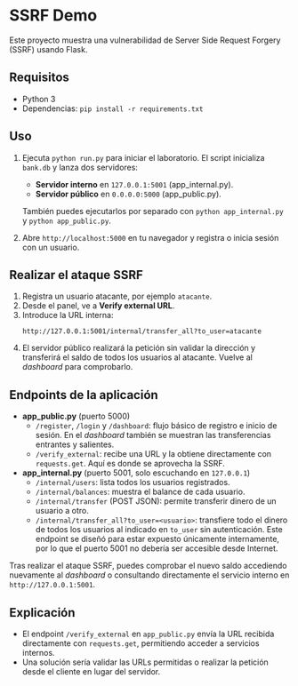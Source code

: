 # SSRF Demo

Este proyecto muestra una vulnerabilidad de Server Side Request Forgery (SSRF) usando Flask.

## Requisitos
- Python 3
- Dependencias: `pip install -r requirements.txt`

## Uso
1. Ejecuta `python run.py` para iniciar el laboratorio. El script inicializa `bank.db` y lanza dos servidores:
   - **Servidor interno** en `127.0.0.1:5001` (app_internal.py).
   - **Servidor público** en `0.0.0.0:5000` (app_public.py).
   
   También puedes ejecutarlos por separado con `python app_internal.py` y `python app_public.py`.
2. Abre `http://localhost:5000` en tu navegador y registra o inicia sesión con un usuario.

## Realizar el ataque SSRF
1. Registra un usuario atacante, por ejemplo `atacante`.
2. Desde el panel, ve a **Verify external URL**.
3. Introduce la URL interna:
   ```
   http://127.0.0.1:5001/internal/transfer_all?to_user=atacante
   ```
4. El servidor público realizará la petición sin validar la dirección y transferirá el saldo de todos los usuarios al atacante. Vuelve al *dashboard* para comprobarlo.

## Endpoints de la aplicación

- **app_public.py** (puerto 5000)
  - `/register`, `/login` y `/dashboard`: flujo básico de registro e inicio de sesión. En el *dashboard* también se muestran las transferencias entrantes y salientes.
  - `/verify_external`: recibe una URL y la obtiene directamente con `requests.get`. Aquí es donde se aprovecha la SSRF.
- **app_internal.py** (puerto 5001, solo escuchando en `127.0.0.1`)
  - `/internal/users`: lista todos los usuarios registrados.
  - `/internal/balances`: muestra el balance de cada usuario.
  - `/internal/transfer` (POST JSON): permite transferir dinero de un usuario a otro.
  - `/internal/transfer_all?to_user=<usuario>`: transfiere todo el dinero de todos los usuarios al indicado en `to_user` sin autenticación.
    Este endpoint se diseñó para estar expuesto únicamente internamente, por lo que el puerto 5001 no debería ser accesible desde Internet.

Tras realizar el ataque SSRF, puedes comprobar el nuevo saldo accediendo nuevamente al *dashboard* o consultando directamente el servicio interno en `http://127.0.0.1:5001`.

## Explicación
- El endpoint `/verify_external` en `app_public.py` envía la URL recibida directamente con `requests.get`, permitiendo acceder a servicios internos.
- Una solución sería validar las URLs permitidas o realizar la petición desde el cliente en lugar del servidor.
